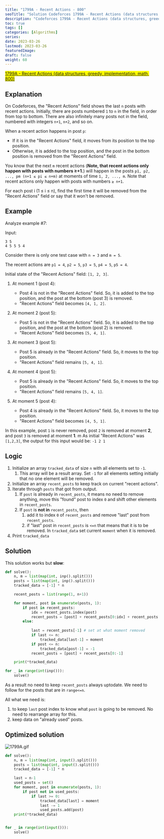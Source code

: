 ```yaml
---
title: "1799A - Recent Actions - 800"
seoTitle: "Solution Codeforces 1799A - Recent Actions (data structures, greedy, implementation, math, 800)"
description: "Codeforces 1799A - Recent Actions (data structures, greedy, implementation, math, 800)"
toc: true
tags: []
categories: [Algorithms]
series:
date: 2023-03-26
lastmod: 2023-03-26
featuredImage:
draft: false
weight: 60
---
```


<mark>[1799A - Recent Actions (data structures, greedy, implementation, math, 800)](https://codeforces.com/contest/1799/problem/A)</mark>

## Explanation

On Codeforces, the "Recent Actions" field shows the last `n` posts with recent actions. Initially, there are posts numbered `1` to `n` in the field, in order from top to bottom. There are also infinitely many posts not in the field, numbered with integers `n+1`, `n+2`, and so on.

When a recent action happens in post `p`:

- If it is in the "Recent Actions" field, it moves from its position to the top position.
- Otherwise, it is added to the top position, and the post in the bottom position is removed from the "Recent Actions" field.

You know that the next `m` recent actions (**Note, that recent actions only happen with posts with numbers ≥+1.**) will happen in the posts `p1, p2, ..., pm (n+1 ≤ pi ≤ n+m)` at moments of time `1, 2, ..., m`. Note that recent actions only happen with posts with numbers `≥ n+1`.

For each post i (1 ≤ i ≤ n), find the first time it will be removed from the "Recent Actions" field or say that it won't be removed.

## Example

Analyze example #7:

Input:

```
3 5
4 5 5 5 4
```

Consider there is only one test case with `n = 3` and `m = 5`.

The recent actions are `p1 = 4`, `p2 = 5`, `p3 = 5`, `p4 = 5`, `p5 = 4`.

Initial state of the "Recent Actions" field: `[1, 2, 3]`.

1. At moment 1 (post 4):

   - Post 4 is not in the "Recent Actions" field. So, it is added to the top position, and the post at the bottom (post 3) is removed.
   - "Recent Actions" field becomes `[4, 1, 2]`.

2. At moment 2 (post 5):

   - Post 5 is not in the "Recent Actions" field. So, it is added to the top position, and the post at the bottom (post 2) is removed.
   - "Recent Actions" field becomes `[5, 4, 1]`.

3. At moment 3 (post 5):

   - Post 5 is already in the "Recent Actions" field. So, it moves to the top position.
   - "Recent Actions" field remains `[5, 4, 1]`.

4. At moment 4 (post 5):

   - Post 5 is already in the "Recent Actions" field. So, it moves to the top position.
   - "Recent Actions" field remains `[5, 4, 1]`.

5. At moment 5 (post 4):

   - Post 4 is already in the "Recent Actions" field. So, it moves to the top position.
   - "Recent Actions" field becomes `[4, 5, 1]`.

In this example, post `1` is never removed, post `2` is removed at moment **2**, and post `3` is removed at moment **1**.
m
As initial "Recent Actions" was `[1,2,3]`, the output for this input would be: `-1 2 1`

## Logic

1. Initialize an array `tracked_data` of size `n` with all elements set to `-1`.
   1. This array will be a result array. Set `-1` for all elements setting initially that no one element will be removed.
2. Initialize an array `recent_posts` to keep track on current "recent actions".
3. Iterate through `posts` that got from output.
   1. If `post` is already in `recent_posts`, it means no need to remove anything, move this "found" post to index `0` and shift other elements in `recent_posts`.
   2. If `post` is **not in** `recent_posts`, then
      1. add it to index `0` of `recent_posts` and remove "last" post from `recent_posts`.
      2. if "last" post in `recent_posts` is `<=n` that means that it is to be removed. In `tracked_data` set current `moment` when it is removed.
4. Print `tracked_data`

## Solution

This solution works but **slow**:

```python
def solve():
    n, m = list(map(int, inp().split()))
    posts = list(map(int, inp().split()))
    tracked_data = [-1] * n

    recent_posts = list(range(1, n+1))

    for moment, post in enumerate(posts, 1):
        if post in recent_posts:
            idx = recent_posts.index(post)
            recent_posts = [post] + recent_posts[0:idx] + recent_posts[idx+1:]
        else:
            
            last = recent_posts[-1] # set at what moment removed
            if last <= n:
                tracked_data[last-1] = moment
            if post <= n:
                tracked_data[post-1] = -1
            recent_posts = [post] + recent_posts[0:-1]

    print(*tracked_data)

for _ in range(int(inp())):
    solve()
```

As a result no need to keep `recent_posts` always uptodate. We need to follow for the posts that are in `range<=n`.

All what we need is:

1. to keep `last` post index to know what `post` is going to be removed. No need to rearrange array for this.
2. keep data on "already used" posts.

## Optimized solution

![1799A.gif](../assets/1799A.gif)

```python
def solve():
    n, m = list(map(int, input().split()))
    posts = list(map(int, input().split()))
    tracked_data = [-1] * n

    last = n-1
    used_posts = set()
    for moment, post in enumerate(posts, 1):
        if post not in used_posts:
            if last >= 0:
                tracked_data[last] = moment
                last -= 1
                used_posts.add(post)
    print(*tracked_data)


for _ in range(int(input())):
    solve()
```
